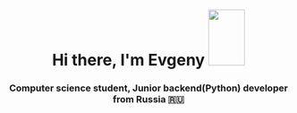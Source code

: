 <h1 align="center">Hi there, I'm Evgeny 
<img src="https://github.com/blackcater/blackcater/raw/main/images/Hi.gif" height="100" width="65"></h1>
<h3 align="center">Computer science student, Junior backend(Python) developer from Russia 🇷🇺</h3>

<!---
EvgGitHub198/EvgGitHub198 is a ✨ special ✨ repository because its `README.md` (this file) appears on your GitHub profile.
You can click the Preview link to take a look at your changes.
--->

